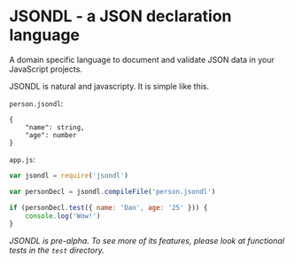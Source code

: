 # JSONDL - a JSON declaration language

A domain specific language to document and validate JSON data in your
JavaScript projects.

JSONDL is natural and javascripty. It is simple like this.

`person.jsondl`:

~~~jsondl
{
    "name": string,
    "age": number
}
~~~

`app.js`:

~~~js
var jsondl = require('jsondl')

var personDecl = jsondl.compileFile('person.jsondl')

if (personDecl.test({ name: 'Dan', age: '25' })) {
    console.log('Wow!')
}
~~~


*JSONDL is pre-alpha.
To see more of its features, please look at functional tests in the `test` directory.*
